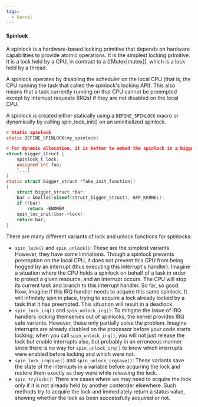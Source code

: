 ```yaml
---
tags:
  - kernel
---
```

#### Spinlock
A spinlock is a hardware-based locking primitive that depends on hardware capabilities to provide atomic operations. It is the simplest locking primitive. It is a lock held by a CPU, in contrast to a [[Mutex|mutex]], which is a lock held by a thread.

A spinlock operates by disabling the scheduler on the local CPU (that is, the CPU running the task that called the spinlock's locking API). This also means that a task currently running on that CPU cannot be preempted except by interrupt requests (IRQs) if they are not disabled on the local CPU.

A spinlock is created either statically using a `DEFINE_SPINLOCK` macro or dynamically by calling spin_lock_init() on an uninitialized spinlock.
```c
# Static spinlock
static DEFINE_SPINLOCK(my_spinlock)

# For dynamic allocation, it is better to embed the spinlock in a bigger structure, allocating memory for this structure, and then initializing the spinlock.
struct bigger_struct {
	spinlock_t lock;
	unsigned int foo;
	[...]
}
static struct bigger_struct *fake_init_function()
{
	struct bigger_struct *bar;
	bar = kmalloc(sizeof(struct_bigger_struct), GFP_KERNEL):
	if (!bar)
		return -ENOMEM
	spin_loc_init(&bar->lock);
	return bar;
}
```

There are many different variants of lock and unlock functions for spinlocks:
- `spin_lock()` and `spin_unlock()`: These are the simplest variants. However, they have some limitations. Though a spinlock prevents preemption on the local CPU, it does not prevent this CPU from being hogged by an interrupt (thus executing this interrupt's handler). Imagine a situation where the CPU holds a spinlock on behalf of a task in order to protect a given resource, and an interrupt occurs. The CPU will stop its current task and branch to this interrupt handler. So far, so good. Now, imagine if this IRQ handler needs to acquire this same spinlock. It will infinitely spin in place, trying to acquire a lock already locked by a task that it has preempted. This situation will result in a deadlock.
- `spin_lock_irq()` and `spin_unlock_irq()`: To mitigate the issue of IRQ handlers locking themselves out of spinlocks, the kernel provides IRQ safe variants. However, these only partially solve the problem. Imagine interrupts are already disabled on the processor before your code starts locking; when you call `spin_unlock_irq()`, you will not just release the lock but enable interrupts also, but probably in an erroneous manner since there is no way for `spin_unlock_irq()` to know which interrupts were enabled before locking and which were not.
- `spin_lock_irqsave()` and `spin_unlock_irqsave()`: These variants save the state of the interrupts in a variable before acquiring the lock and restore them exactly as they were while releasing the lock.
- `spin_trylock()`: There are cases where we may need to acquire the lock only if it is not already held by another contender elsewhere. Such methods try to acquire the lock and immediately return a status value, showing whether the lock as been successfully acquired or not.